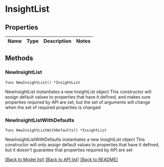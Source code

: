 # InsightList

## Properties

Name | Type | Description | Notes
------------ | ------------- | ------------- | -------------

## Methods

### NewInsightList

`func NewInsightList() *InsightList`

NewInsightList instantiates a new InsightList object
This constructor will assign default values to properties that have it defined,
and makes sure properties required by API are set, but the set of arguments
will change when the set of required properties is changed

### NewInsightListWithDefaults

`func NewInsightListWithDefaults() *InsightList`

NewInsightListWithDefaults instantiates a new InsightList object
This constructor will only assign default values to properties that have it defined,
but it doesn't guarantee that properties required by API are set


[[Back to Model list]](../README.md#documentation-for-models) [[Back to API list]](../README.md#documentation-for-api-endpoints) [[Back to README]](../README.md)


